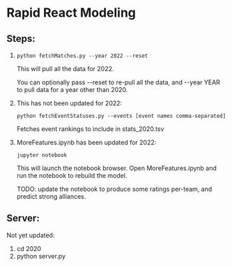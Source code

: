 # Rapid React Modeling

## Steps:
1. `python fetchMatches.py --year 2022 --reset`

    This will pull all the data for 2022.

    You can optionally pass --reset to re-pull all the data, and --year YEAR to pull data for a year other than 2020.  

2. This has not been updated for 2022: 

    `python fetchEventStatuses.py --events [event names comma-separated]`
    
    Fetches event rankings to include in stats_2020.tsv


2. MoreFeatures.ipynb has been updated for 2022:

    `jupyter notebook`
    
    This will launch the notebook browser. Open MoreFeatures.ipynb and run the notebook to rebuild the model.

    TODO: update the notebook to produce some ratings per-team, and predict strong alliances.

## Server: 
Not yet updated:
1. cd 2020
2. python server.py